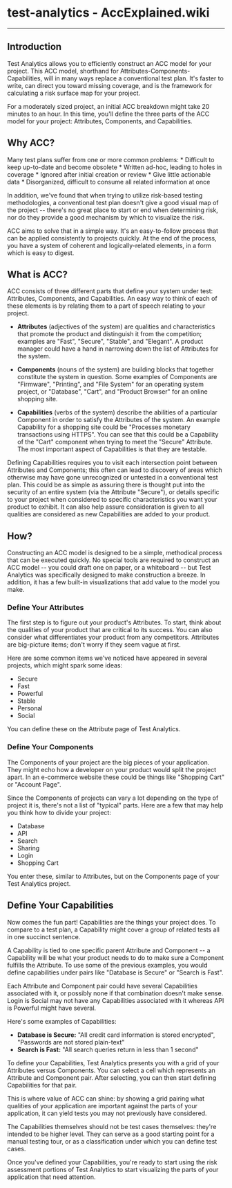 # test-analytics - AccExplained.wiki

---

Introduction
------------

Test Analytics allows you to efficiently construct an ACC model for your project. This ACC model, shorthand for Attributes-Components-Capabilities, will in many ways replace a conventional test plan. It's faster to write, can direct you toward missing coverage, and is the framework for calculating a risk surface map for your project.

For a moderately sized project, an initial ACC breakdown might take 20 minutes to an hour. In this time, you'll define the three parts of the ACC model for your project: Attributes, Components, and Capabilities.

Why ACC?
--------
Many test plans suffer from one or more common problems: * Difficult to keep up-to-date and become obsolete * Written ad-hoc, leading to holes in coverage * Ignored after initial creation or review * Give little actionable data * Disorganized, difficult to consume all related information at once

In addition, we've found that when trying to utilize risk-based testing methodologies, a conventional test plan doesn't give a good visual map of the project -- there's no great place to start or end when determining risk, nor do they provide a good mechanism by which to visualize the risk.

ACC aims to solve that in a simple way. It's an easy-to-follow process that can be applied consistently to projects quickly. At the end of the process, you have a system of coherent and logically-related elements, in a form which is easy to digest.

What is ACC?
------------

ACC consists of three different parts that define your system under test: Attributes, Components, and Capabilities. An easy way to think of each of these elements is by relating them to a part of speech relating to your project.

- **Attributes** (adjectives of the system) are qualities and characteristics that promote the product and distinguish it from the competition; examples are "Fast", "Secure", "Stable", and "Elegant". A product manager could have a hand in narrowing down the list of Attributes for the system.

- **Components** (nouns of the system) are building blocks that together constitute the system in question. Some examples of Components are "Firmware", "Printing", and "File System" for an operating system project, or "Database", "Cart", and "Product Browser" for an online shopping site.

- **Capabilities** (verbs of the system) describe the abilities of a particular Component in order to satisfy the Attributes of the system. An example Capability for a shopping site could be "Processes monetary transactions using HTTPS". You can see that this could be a Capability of the "Cart" component when trying to meet the "Secure" Attribute. The most important aspect of Capabilities is that they are testable.

Defining Capabilities requires you to visit each intersection point between Attributes and Components; this often can lead to discovery of areas which otherwise may have gone unrecognized or untested in a conventional test plan. This could be as simple as assuring there is thought put into the security of an entire system (via the Attribute "Secure"), or details specific to your project when considered to specific characteristics you want your product to exhibit. It can also help assure consideration is given to all qualities are considered as new Capabilities are added to your product.

How?
----

Constructing an ACC model is designed to be a simple, methodical process that can be executed quickly. No special tools are required to construct an ACC model -- you could draft one on paper, or a whiteboard -- but Test Analytics was specifically designed to make construction a breeze. In addition, it has a few built-in visualizations that add value to the model you make.

### Define Your Attributes

The first step is to figure out your product's Attributes. To start, think about the qualities of your product that are critical to its success. You can also consider what differentiates your product from any competitors. Attributes are big-picture items; don't worry if they seem vague at first.

Here are some common items we've noticed have appeared in several projects, which might spark some ideas:

- Secure
- Fast
- Powerful
- Stable
- Personal
- Social

You can define these on the Attribute page of Test Analytics.

### Define Your Components

The Components of your project are the big pieces of your application. They might echo how a developer on your product would split the project apart. In an e-commerce website these could be things like "Shopping Cart" or "Account Page".

Since the Components of projects can vary a lot depending on the type of project it is, there's not a list of "typical" parts. Here are a few that may help you think how to divide your project:

- Database
- API
- Search
- Sharing
- Login
- Shopping Cart

You enter these, similar to Attributes, but on the Components page of your Test Analytics project.

Define Your Capabilities
------------------------

Now comes the fun part! Capabilities are the things your project does. To compare to a test plan, a Capability might cover a group of related tests all in one succinct sentence.

A Capability is tied to one specific parent Attribute and Component -- a Capability will be what your product needs to do to make sure a Component fulfills the Attribute. To use some of the previous examples, you would define capabilities under pairs like "Database is Secure" or "Search is Fast".

Each Attribute and Component pair could have several Capabilities associated with it, or possibly none if that combination doesn't make sense. Login is Social may not have any Capabilities associated with it whereas API is Powerful might have several.

Here's some examples of Capabilities:

- **Database is Secure:** "All credit card information is stored encrypted", "Passwords are not stored plain-text"
- **Search is Fast:** "All search queries return in less than 1 second"

To define your Capabilities, Test Analytics presents you with a grid of your Attributes versus Components. You can select a cell which represents an Attribute and Component pair. After selecting, you can then start defining Capabilities for that pair.

This is where value of ACC can shine: by showing a grid pairing what qualities of your application are important against the parts of your application, it can yield tests you may not previously have considered.

The Capabilities themselves should not be test cases themselves: they're intended to be higher level. They can serve as a good starting point for a manual testing tour, or as a classification under which you can define test cases.

Once you've defined your Capabilities, you're ready to start using the risk assessment portions of Test Analytics to start visualizing the parts of your application that need attention.
